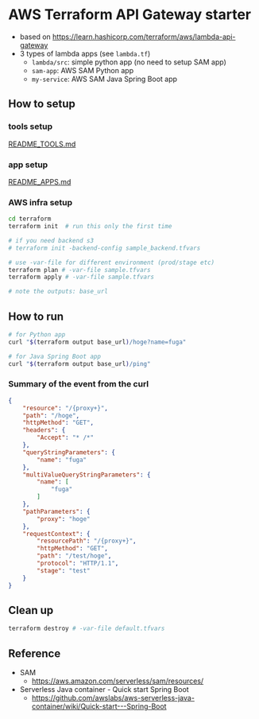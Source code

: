 
# AWS Terraform API Gateway starter

* based on https://learn.hashicorp.com/terraform/aws/lambda-api-gateway
* 3 types of lambda apps (see `lambda.tf`)
  - `lambda/src`: simple python app (no need to setup SAM app)
  - `sam-app`: AWS SAM Python app
  - `my-service`: AWS SAM Java Spring Boot app


## How to setup

### tools setup

[README_TOOLS.md](README_TOOLS.md)

### app setup

[README_APPS.md](README_APPS.md)

### AWS infra setup

```bash
cd terraform
terraform init  # run this only the first time

# if you need backend s3
# terraform init -backend-config sample_backend.tfvars

# use -var-file for different environment (prod/stage etc)
terraform plan # -var-file sample.tfvars
terraform apply # -var-file sample.tfvars

# note the outputs: base_url
```


## How to run

```bash
# for Python app
curl "$(terraform output base_url)/hoge?name=fuga"

# for Java Spring Boot app
curl "$(terraform output base_url)/ping"
```

### Summary of the event from the curl

```json
{
    "resource": "/{proxy+}",
    "path": "/hoge",
    "httpMethod": "GET",
    "headers": {
        "Accept": "* /*"
    },
    "queryStringParameters": {
        "name": "fuga"
    },
    "multiValueQueryStringParameters": {
        "name": [
            "fuga"
        ]
    },
    "pathParameters": {
        "proxy": "hoge"
    },
    "requestContext": {
        "resourcePath": "/{proxy+}",
        "httpMethod": "GET",
        "path": "/test/hoge",
        "protocol": "HTTP/1.1",
        "stage": "test"
    }
}
```


## Clean up

```bash
terraform destroy # -var-file default.tfvars
```


## Reference

* SAM
  - https://aws.amazon.com/serverless/sam/resources/
* Serverless Java container - Quick start Spring Boot
  - https://github.com/awslabs/aws-serverless-java-container/wiki/Quick-start---Spring-Boot
